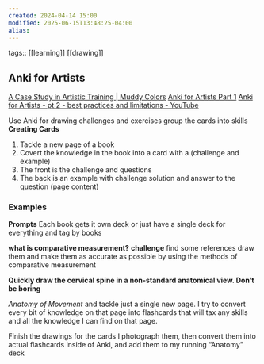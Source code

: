 ```yaml
---
created: 2024-04-14 15:00
modified: 2025-06-15T13:48:25-04:00
alias: 
---
```

tags:: [[learning]] [[drawing]] 

## Anki for Artists

[A Case Study in Artistic Training | Muddy Colors](https://www.muddycolors.com/2020/06/a-case-study-in-artistic-training-methods/)
[Anki for Artists Part 1](https://www.youtube.com/watch?v=J_j3BunQ6AQ)
[Anki for Artists - pt.2 - best practices and limitations - YouTube](https://www.youtube.com/watch?v=4MF5LWwTPTk)

Use Anki for drawing challenges and exercises group the cards into skills
**Creating Cards**
1. Tackle a new page of a book
2. Covert the knowledge in the book into a card with a (challenge and example)
3. The front is the challenge and questions
4. The back is an example with challenge solution and answer to the question (page content)


### Examples
**Prompts**
Each book gets it own deck or just have a single deck for everything and tag by books

**what is comparative measurement?**
**challenge**
find some references
draw them and make them as accurate as possible by using the methods of comparative measurement

**Quickly draw the cervical spine in a non-standard anatomical view. Don’t be boring**

_Anatomy of Movement_ and tackle just a single new page. I try to convert every bit of knowledge on that page into flashcards that will tax any skills and all the knowledge I can find on that page.

Finish the drawings for the cards I photograph them, then convert them into actual flashcards inside of Anki, and add them to my running “Anatomy” deck